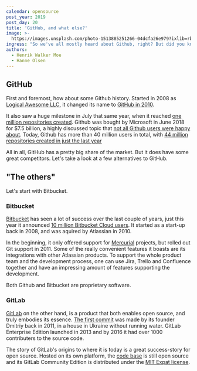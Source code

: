 ```yaml
---
calendar: opensource
post_year: 2019
post_day: 20
title: 'GitHub, and what else?'
image: >-
  https://images.unsplash.com/photo-1513885251266-04dcfa26e979?ixlib=rb-1.2.1&ixid=eyJhcHBfaWQiOjEyMDd9&auto=format&fit=crop&w=3751&q=80
ingress: "So we've all mostly heard about Github, right? But did you know there are other thriving open source hosting platforms out there?\r"
authors:
  - Henrik Walker Moe
  - Hanne Olsen
---
```

## GitHub

First and foremost, how about some Github history. Started in 2008 as [Logical Awesome LLC](http://logicalawesome.com), it changed its name to [GitHub in 2010](https://github.blog/2010-01-22-new-year-new-company/). 

It also saw a huge milestone in July that same year, when it reached [one million repositories created](https://github.blog/2010-07-25-one-million-repositories/). Github was bought by Microsoft in June 2018 for $7.5 billion, a highly discussed topic that [not all Github users were happy about](https://twitter.com/hashtag/movingtogitlab). Today, Github has more than 40 million users in total, with [44 million repositories created in just the last year](https://octoverse.github.com)

All in all, GitHub has a pretty big share of the market. But it does have some great competitors. Let's take a look at a few alternatives to GitHub.

## "The others"

Let's start with Bitbucket.

### Bitbucket

[Bitbucket](https://bitbucket.org) has seen a lot of success over the last couple of years, just this year it announced [10 million Bitbucket Cloud users](https://bitbucket.org/blog/celebrating-10-million-bitbucket-cloud-registered-users). It started as a start-up back in 2008, and was aquired by Atlassian in 2010. 

In the beginning, it only offered support for [Mercurial](https://www.mercurial-scm.org/) projects, but rolled out Git support in 2011. Some of the really convenient features it boasts are its integrations with other Atlassian products. To support the whole product team and the development process, one can use Jira, Trello and Confluence together and have an impressing amount of features supporting the development.

Both Github and Bitbucket are proprietary software. 

### GitLab

[GitLab](https://gitlab.com) on the other hand, is a product that both enables open source, and truly embodies its essence. [The first commit](https://gitlab.com/gitlab-org/gitlab-foss/commit/9ba1224867665844b117fa037e1465bb706b3685) was made by its founder Dmitriy back in 2011, in a house in Ukraine without running water. GitLab Enterprise Edition launched in 2013 and by 2016 it had over 1000 contributers to the source code. 

The story of GitLab's origins to where it is today is a great success-story for open source. Hosted on its own platform, the [code base](https://gitlab.com/gitlab-org/gitlab) is still open source and its GitLab Community Edition is distributed under the [MIT Expat license](https://en.wikipedia.org/wiki/MIT_License).
